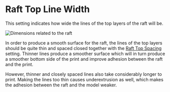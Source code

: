 Raft Top Line Width
====
This setting indicates how wide the lines of the top layers of the raft will be.

![Dimensions related to the raft](../images/raft_dimensions.svg)

In order to produce a smooth surface for the raft, the lines of the top layers should be quite thin and spaced closed together with the [Raft Top Spacing](raft_surface_line_spacing.md) setting. Thinner lines produce a smoother surface which will in turn produce a smoother bottom side of the print and improve adhesion between the raft and the print.

However, thinner and closely spaced lines also take considerably longer to print. Making the lines too thin causes underextrusion as well, which makes the adhesion between the raft and the model weaker.